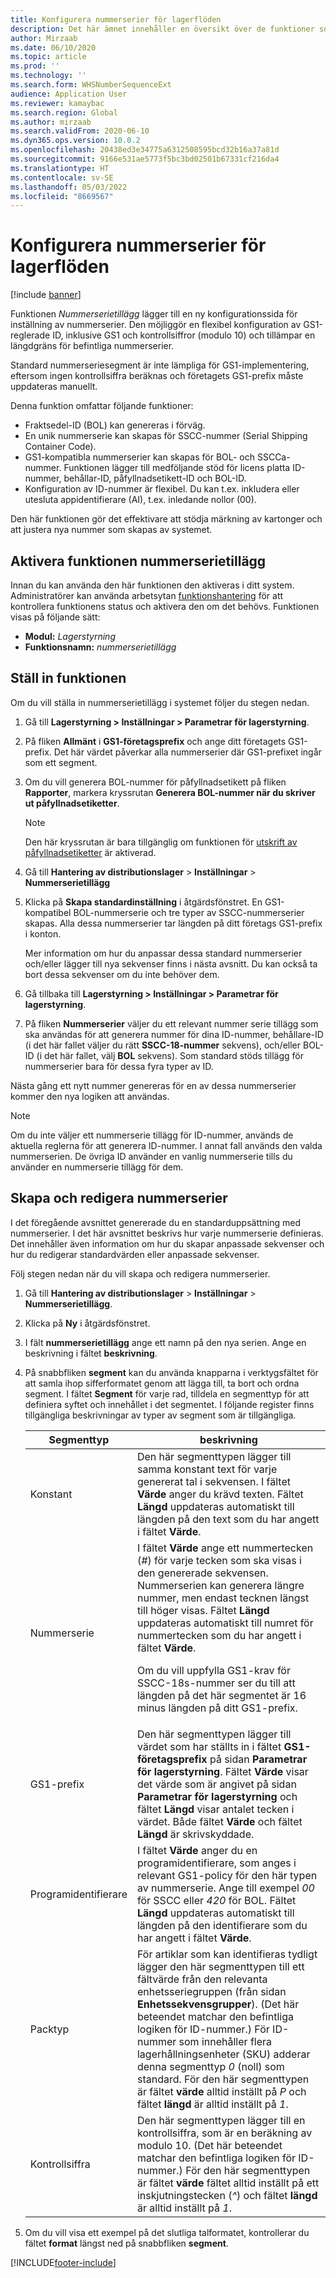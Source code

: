 ```yaml
---
title: Konfigurera nummerserier för lagerflöden
description: Det här ämnet innehåller en översikt över de funktioner som ger nummer serie tillägg för registreringsskylt-ID, påfyllnadsetikett-ID, behållar-ID och fraktsedel-ID.
author: Mirzaab
ms.date: 06/10/2020
ms.topic: article
ms.prod: ''
ms.technology: ''
ms.search.form: WHSNumberSequenceExt
audience: Application User
ms.reviewer: kamaybac
ms.search.region: Global
ms.author: mirzaab
ms.search.validFrom: 2020-06-10
ms.dyn365.ops.version: 10.0.2
ms.openlocfilehash: 20438ed3e34775a6312508595bcd32b16a37a81d
ms.sourcegitcommit: 9166e531ae5773f5bc3bd02501b67331cf216da4
ms.translationtype: HT
ms.contentlocale: sv-SE
ms.lasthandoff: 05/03/2022
ms.locfileid: "8669567"
---
```

# <a name="configure-number-sequences-for-warehouse-flows"></a>Konfigurera nummerserier för lagerflöden

[!include [banner](../includes/banner.md)]

Funktionen *Nummerserietillägg* lägger till en ny konfigurationssida för inställning av nummerserier. Den möjliggör en flexibel konfiguration av GS1-reglerade ID, inklusive GS1 och kontrollsiffror (modulo 10) och tillämpar en längdgräns för befintliga nummerserier.

Standard nummerseriesegment är inte lämpliga för GS1-implementering, eftersom ingen kontrollsiffra beräknas och företagets GS1-prefix måste uppdateras manuellt.

Denna funktion omfattar följande funktioner:

- Fraktsedel-ID (BOL) kan genereras i förväg.
- En unik nummerserie kan skapas för SSCC-nummer (Serial Shipping Container Code).
- GS1-kompatibla nummerserier kan skapas för BOL- och SSCCa-nummer. Funktionen lägger till medföljande stöd för licens platta ID-nummer, behållar-ID, påfyllnadsetikett-ID och BOL-ID.
- Konfiguration av ID-nummer är flexibel. Du kan t.ex. inkludera eller utesluta appidentifierare (AI), t.ex. inledande nollor (00).

Den här funktionen gör det effektivare att stödja märkning av kartonger och att justera nya nummer som skapas av systemet.

## <a name="turn-on-the-number-sequence-extensions-feature"></a>Aktivera funktionen nummerserietillägg

Innan du kan använda den här funktionen den aktiveras i ditt system. Administratörer kan använda arbetsytan [funktionshantering](../../fin-ops-core/fin-ops/get-started/feature-management/feature-management-overview.md) för att kontrollera funktionens status och aktivera den om det behövs. Funktionen visas på följande sätt:

- **Modul:** *Lagerstyrning*
- **Funktionsnamn:** *nummerserietillägg*

## <a name="set-up-the-feature"></a>Ställ in funktionen

Om du vill ställa in nummerserietillägg i systemet följer du stegen nedan.

1. Gå till **Lagerstyrning \> Inställningar \> Parametrar för lagerstyrning**.
1. På fliken **Allmänt** i **GS1-företagsprefix** och ange ditt företagets GS1-prefix. Det här värdet påverkar alla nummerserier där GS1-prefixet ingår som ett segment.
1. Om du vill generera BOL-nummer för påfyllnadsetikett på fliken **Rapporter**, markera kryssrutan **Generera BOL-nummer när du skriver ut påfyllnadsetiketter**.

    > [!NOTE]
    > Den här kryssrutan är bara tillgänglig om funktionen för [utskrift av påfyllnadsetiketter](configure-wave-label-printing.md) är aktiverad.

1. Gå till **Hantering av distributionslager** \> **Inställningar** \> **Nummerserietillägg**
1. Klicka på **Skapa standardinställning** i åtgärdsfönstret. En GS1-kompatibel BOL-nummerserie och tre typer av SSCC-nummerserier skapas. Alla dessa nummerserier tar längden på ditt företags GS1-prefix i konton.

    Mer information om hur du anpassar dessa standard nummerserier och/eller lägger till nya sekvenser finns i nästa avsnitt. Du kan också ta bort dessa sekvenser om du inte behöver dem.

1. Gå tillbaka till **Lagerstyrning \> Inställningar \> Parametrar för lagerstyrning**.
1. På fliken **Nummerserier** väljer du ett relevant nummer serie tillägg som ska användas för att generera nummer för dina ID-nummer, behållare-ID (i det här fallet väljer du rätt **SSCC-18-nummer** sekvens), och/eller BOL-ID (i det här fallet, välj **BOL** sekvens). Som standard stöds tillägg för nummerserier bara för dessa fyra typer av ID.

Nästa gång ett nytt nummer genereras för en av dessa nummerserier kommer den nya logiken att användas.

> [!NOTE]
> Om du inte väljer ett nummerserie tillägg för ID-nummer, används de aktuella reglerna för att generera ID-nummer. I annat fall används den valda nummerserien. De övriga ID använder en vanlig nummerserie tills du använder en nummerserie tillägg för dem.

## <a name="create-and-edit-number-sequences"></a>Skapa och redigera nummerserier

I det föregående avsnittet genererade du en standarduppsättning med nummerserier. I det här avsnittet beskrivs hur varje nummerserie definieras. Det innehåller även information om hur du skapar anpassade sekvenser och hur du redigerar standardvärden eller anpassade sekvenser.

Följ stegen nedan när du vill skapa och redigera nummerserier.

1. Gå till **Hantering av distributionslager** \> **Inställningar** \> **Nummerserietillägg**.
1. Klicka på **Ny** i åtgärdsfönstret.
1. I fält **nummerserietillägg** ange ett namn på den nya serien. Ange en beskrivning i fältet **beskrivning**.
1. På snabbfliken **segment** kan du använda knapparna i verktygsfältet för att samla ihop sifferformatet genom att lägga till, ta bort och ordna segment. I fältet **Segment** för varje rad, tilldela en segmenttyp för att definiera syftet och innehållet i det segmentet. I följande register finns tillgängliga beskrivningar av typer av segment som är tillgängliga.

    | Segmenttyp | beskrivning |
    |---|---|
    | Konstant | Den här segmenttypen lägger till samma konstant text för varje genererat tal i sekvensen. I fältet **Värde** anger du krävd texten. Fältet **Längd** uppdateras automatiskt till längden på den text som du har angett i fältet **Värde**. |
    | Nummerserie | I fältet **Värde** ange ett nummertecken (*\#*) för varje tecken som ska visas i den genererade sekvensen. Nummerserien kan generera längre nummer, men endast tecknen längst till höger visas. Fältet **Längd** uppdateras automatiskt till numret för nummertecken som du har angett i fältet **Värde**.<p>Om du vill uppfylla GS1-krav för SSCC-18s-nummer ser du till att längden på det här segmentet är 16 minus längden på ditt GS1-prefix.</p> |
    | GS1-prefix | Den här segmenttypen lägger till värdet som har ställts in i fältet **GS1-företagsprefix** på sidan **Parametrar för lagerstyrning**. Fältet **Värde** visar det värde som är angivet på sidan **Parametrar för lagerstyrning** och fältet **Längd** visar antalet tecken i värdet. Både fältet **Värde** och fältet **Längd** är skrivskyddade. |
    | Programidentifierare | I fältet **Värde** anger du en programidentifierare, som anges i relevant GS1-policy för den här typen av nummerserie. Ange till exempel *00* för SSCC eller *420* för BOL. Fältet **Längd** uppdateras automatiskt till längden på den identifierare som du har angett i fältet **Värde**. |
    | Packtyp | För artiklar som kan identifieras tydligt lägger den här segmenttypen till ett fältvärde från den relevanta enhetsseriegruppen (från sidan **Enhetssekvensgrupper**). (Det här beteendet matchar den befintliga logiken för ID-nummer.) För ID-nummer som innehåller flera lagerhållningsenheter (SKU) adderar denna segmenttyp *0* (noll) som standard. För den här segmenttypen är fältet **värde** alltid inställt på *P* och fältet **längd** är alltid inställt på *1*.|
    | Kontrollsiffra | Den här segmenttypen lägger till en kontrollsiffra, som är en beräkning av modulo 10. (Det här beteendet matchar den befintliga logiken för ID-nummer.) För den här segmenttypen är fältet **värde** fältet alltid inställt på ett inskjutningstecken (*^*) och fältet **längd** är alltid inställt på *1*. |

1. Om du vill visa ett exempel på det slutliga talformatet, kontrollerar du fältet **format** längst ned på snabbfliken **segment**.


[!INCLUDE[footer-include](../../includes/footer-banner.md)]